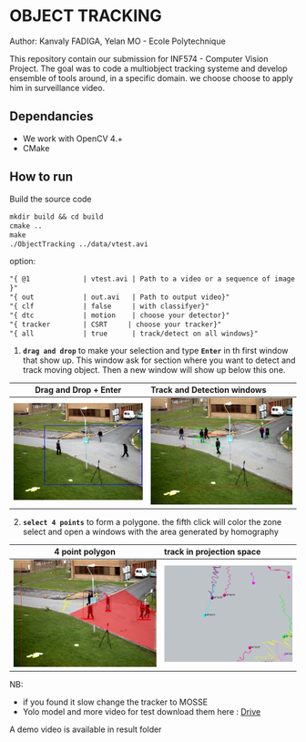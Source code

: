 # OBJECT TRACKING 
Author: Kanvaly FADIGA, Yelan MO - Ecole Polytechnique

This repository contain our submission for INF574 - Computer Vision Project. The goal was to code a multiobject tracking systeme and develop ensemble of tools around, in a specific domain. we choose choose to apply him in surveillance video.

## Dependancies
- We work with OpenCV 4.+
- CMake

## How to run 
Build the source code
```Shell
mkdir build && cd build
cmake ..
make
./ObjectTracking ../data/vtest.avi
```

option:

```
"{ @1             | vtest.avi | Path to a video or a sequence of image }"
"{ out            | out.avi   | Path to output video}"
"{ clf            | false     | with classifyer}"
"{ dtc            | motion    | choose your detector}"
"{ tracker        | CSRT     | choose your tracker}"
"{ all            | true      | track/detect on all windows}"
```

1. **`drag and drop`** to make your selection and type **`Enter`** in th first window that show up. This window ask for section where you want to detect and track moving object. Then a new window will show up below this one.

| Drag and Drop + Enter | Track and Detection windows  | 
|-----------------------|:-----------------------------|
| ![](md/drag_drop.png) | ![](md/detect_track.png)     |

2. **`select 4 points`** to form a polygone. the fifth click will color the zone select and open a windows with the area generated by homography

| 4 point polygon | track in projection space  | 
|-----------------------|:-----------------------------|
| ![](md/sceen.png)     | ![](md/board.png)     |



NB: 
- if you found it slow change the tracker to MOSSE
- Yolo model and more video for test download them here : [Drive](https://drive.google.com/drive/folders/1tNmK_rk1iTbWm5iOlGGlqx__9RF6EtUj?usp=sharing)

A demo video is available in result folder
